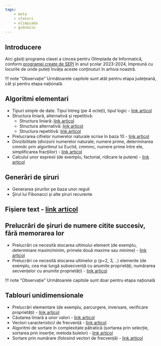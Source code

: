 ```yaml
---
tags:
    - meta
    - sfaturi
    - olimpiada
    - gimnaziu
---
```



## Introducere

Aici găsiți programa clasei a cincea pentru Olimpiada de Informatică, conform [programei create de SEPI](https://sepi.ro/assets/upload-file/oni2024/Programa%20pentru%20olimpiada%20de%20informatica_gimnaziu%20si%20liceu.pdf) în anul școlar 2023-2024, împreună cu locurile de unde puteți învăța aceste conținuturi în arhiva noastră. 

!!! note "Observație"
    Următoarele capitole sunt atât pentru etapa județeană, cât și pentru etapa națională.

## Algoritmi elementari

* Tipuri simple de date. Tipul întreg (pe 4 octeți), tipul logic - [link articol](https://edu.roalgo.ro/cppintro/data-types/?h=dat#tipuri-de-date-ce-pastreaza-numere-intregi)
* Structura liniară, alternativă și repetitivă:
    * Structura liniară: [link articol](https://edu.roalgo.ro/cppintro/basic-math/)
    * Structura alternativă: [link articol](https://edu.roalgo.ro/cppintro/conditions-if/)
    * Structura repetitivă: [link articol](https://edu.roalgo.ro/cppintro/loops/)
* Prelucrarea cifrelor numerelor naturale scrise în baza 10 - [link articol](https://edu.roalgo.ro/usor/digits-manipulation/)
* Divizibilitate (divizorii numerelor naturale, numere prime, determinarea cmmdc prin
algoritmul lui Euclid, cmmmc, numere prime între ele, simplificarea fracțiilor) - [link articol](https://edu.roalgo.ro/usor/divisibility/)
* Calculul unor expresii (de exemplu, factorial, ridicare la putere) - [link articol](https://edu.roalgo.ro/cppintro/basic-math/)

## Generări de șiruri

* Generarea șirurilor pe baza unor reguli
* Șirul lui Fibonacci și alte șiruri recurente

## Fișiere text - [link articol](https://edu.roalgo.ro/cppintro/input-output/#citirea-si-afisarea-folosind-fisiere)

## Prelucrări de șiruri de numere citite succesiv, fără memorarea lor 

* Prelucrări ce necesită stocarea ultimului element (de exemplu, determinare maxim/minim, primele două maxime sau minime) - [link articol](https://edu.roalgo.ro/cppintro/loops/)
* Prelucrări ce necesită stocarea ultimelor p (p=2, 3, ..) elemente (de exemplu, cea mai lungă subsecvență cu anumite proprietăți, numărarea secvențelor cu anumite proprietăți) - [link articol](https://edu.roalgo.ro/cppintro/loops/)

!!! note "Observație"
    Următoarele capitole sunt doar pentru etapa națională

## Tablouri unidimensionale

* Prelucrări elementare (de exemplu, parcurgere, inversare, verificare proprietăți) - [link articol](https://edu.roalgo.ro/cppintro/arrays/)
* Căutarea liniară a unor valori - [link articol](https://edu.roalgo.ro/cppintro/arrays/)
* Vectori caracteristici/ de frecvență - [link articol](https://edu.roalgo.ro/usor/frequency-arrays/)
* Algoritmi de sortare în complexitate pătratică (sortarea prin selecție, sortarea prin inserție, metoda bulelor) - [link articol](https://edu.roalgo.ro/usor/sorting/#algoritmi-de-sortare-in-on2)
* Sortare prin numărare (folosind vectori de frecvență) - [link articol](https://edu.roalgo.ro/usor/frequency-arrays/)


